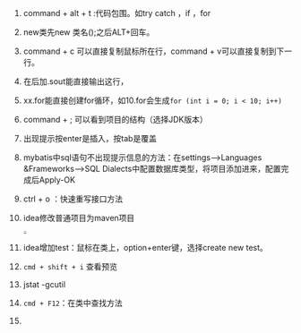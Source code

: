 1.   command + alt + t :代码包围。如try catch ，if ，for

 1. new类先new 类名();之后ALT+回车。

 2. command + c 可以直接复制鼠标所在行，command + v可以直接复制到下一行。

 3. 在后加.sout能直接输出这行，

 4. xx.for能直接创建for循环，如10.for会生成`for (int i = 0; i < 10; i++)`

 5. command + ; 可以看到项目的结构（选择JDK版本）

 6. 出现提示按enter是插入，按tab是覆盖

 7. mybatis中sql语句不出现提示信息的方法：在settings-->Languages &Frameworks-->SQL Dialects中配置数据库类型，将项目添加进来，配置完成后Apply-OK

 8. ctrl + o ：快速重写接口方法

9. idea修改普通项目为maven项目

    <img src="https://raw.github.com/Missyesterday/picgo/main/picgo/1650208790000.png" style="zoom: 33%;" />

10. idea增加test：鼠标在类上，option+enter键，选择create new test。

11. `cmd + shift + i` 查看预览
12. jstat -gcutil
13. `cmd + F12`：在类中查找方法
14. 